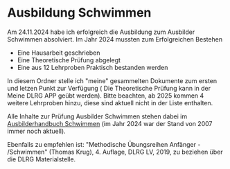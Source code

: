 # Ausbildung Schwimmen

Am 24.11.2024 habe ich erfolgreich die Ausbildung zum Ausbilder Schwimmen absolviert.
Im Jahr 2024 mussten zum Erfolgreichen Bestehen 

- Eine Hausarbeit geschrieben
- Eine Theoretische Prüfung abgelegt
- Eine aus 12 Lehrproben Praktisch bestanden werden

In diesem Ordner stelle ich "meine" gesammelten Dokumente zum ersten und letzen Punkt zur Verfügung ( Die Theoretische Prüfung kann in der Meine DLRG APP geübt werden). Bitte beachten, ab 2025 kommen 4 weitere Lehrproben hinzu, diese sind aktuell nicht in der Liste enthalten.

Alle Inhalte zur Prüfung Ausbilder Schwimmen stehen dabei im [Ausbilderhandbuch Schwimmen](https://www.flotteflosseingelheim.de/wp-content/uploads/2022/12/DLRG-Ausbilderhandbuch-Schwimmen-lernen.pdf) (im Jahr 2024 war der Stand von 2007 immer noch aktuell).

Ebenfalls zu empfehlen ist: "Methodische Übungsreihen Anfänger - /Schwimmen" (Thomas Krug), 4. Auflage, DLRG LV, 2019, zu beziehen über die DLRG Materialstelle.